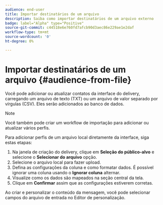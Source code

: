 ```yaml
---
audience: end-user
title: Importar destinatários de um arquivo
description: Saiba como importar destinatários de um arquivo externo
badge: label="Alpha" type="Positive"
source-git-commit: c44518e6e760fd7afcb90d3aec86e229ae1e2daf
workflow-type: tm+mt
source-wordcount: '0'
ht-degree: 0%

---
```


# Importar destinatários de um arquivo {#audience-from-file}

Você pode adicionar ou atualizar contatos da interface do delivery, carregando um arquivo de texto (TXT) ou um arquivo de valor separado por vírgulas (CSV). Eles serão adicionados ao banco de dados.

>[!NOTE]
>
>Você também pode criar um workflow de importação para adicionar ou atualizar vários perfis.


Para adicionar perfis de um arquivo local diretamente da interface, siga estas etapas:

1. Na janela de criação do delivery, clique em **Seleção do público-alvo** e selecione o **Selecionar do arquivo** opção.
1. Selecione o arquivo local para fazer upload.
1. Defina as configurações da coluna e como formatar dados. É possível ignorar uma coluna usando o **Ignorar coluna** alternar.
1. Visualize como os dados são mapeados na seção central da tela.
1. Clique em **Confirmar** assim que as configurações estiverem corretas.

Ao criar e personalizar o conteúdo da mensagem, você pode selecionar campos do arquivo de entrada no Editor de personalização.